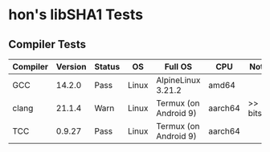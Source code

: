 # hon's libSHA1 Tests

## Compiler Tests
| Compiler | Version | Status | OS    | Full OS               | CPU     | Notes |
|----------|---------|--------|-------|-----------------------|---------|-------|
| GCC      |  14.2.0 | Pass   | Linux | AlpineLinux 3.21.2    | amd64   |       |
| clang    |  21.1.4 | Warn   | Linux | Termux (on Android 9) | aarch64 |>> bitshift |
| TCC      |  0.9.27 | Pass   | Linux | Termux (on Android 9) | aarch64 |       |
